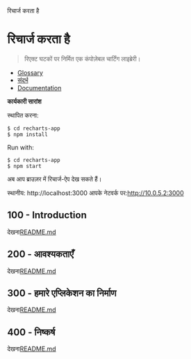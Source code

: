 रिचार्ज करता है

# रिचार्ज करता है

> रिएक्ट घटकों पर निर्मित एक कंपोज़ेबल चार्टिंग लाइब्रेरी।

-   [Glossary](./GLOSSARY.md)
-   [संदर्भ](./REFERENCES.md)
-   [Documentation](./DOCUMENTATION.md)

**कार्यकारी सारांश**

स्थापित करना:

    $ cd recharts-app
    $ npm install

Run with:

    $ cd recharts-app
    $ npm start

अब आप ब्राउज़र में रिचार्ज-ऐप देख सकते हैं।

स्थानीय: http&#x3A;//localhost:3000
  आपके नेटवर्क पर:<http://10.0.5.2:3000>

## 100 - Introduction

देखना[README.md](./100/README.md)

## 200 - आवश्यकताएँ

देखना[README.md](./200/README.md)

## 300 - हमारे एप्लिकेशन का निर्माण

देखना[README.md](./300/README.md)

## 400 - निष्कर्ष

देखना[README.md](./400/README.md)
